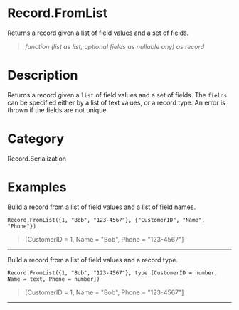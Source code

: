 ﻿# Record.FromList
Returns a record given a list of field values and a set of fields.
> _function (list as list, optional fields as nullable any) as record_
# Description 
Returns a record given a <code>list</code> of field values and a set of fields.  The <code>fields</code> can be specified either by a list of text values, or a record type.  An error is thrown if the fields are not unique.
# Category 
Record.Serialization
# Examples 
Build a record from a list of field values and a list of field names.
```
Record.FromList({1, "Bob", "123-4567"}, {"CustomerID", "Name", "Phone"})
```
> [CustomerID = 1, Name = "Bob", Phone = "123-4567"]
***
Build a record from a list of field values and a record type.
```
Record.FromList({1, "Bob", "123-4567"}, type [CustomerID = number, Name = text, Phone = number])
```
> [CustomerID = 1, Name = "Bob", Phone = "123-4567"]
***
